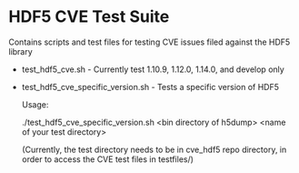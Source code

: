 # HDF5 CVE Test Suite

Contains scripts and test files for testing CVE issues filed against
the HDF5 library

* test_hdf5_cve.sh - Currently test 1.10.9, 1.12.0, 1.14.0, and develop only
* test_hdf5_cve_specific_version.sh - Tests a specific version of HDF5
  
  Usage:

  ./test_hdf5_cve_specific_version.sh \<bin directory of h5dump\> \<name of your test directory\>
  
  (Currently, the test directory needs to be in cve_hdf5 repo directory, in order to access the CVE test files in testfiles/)
